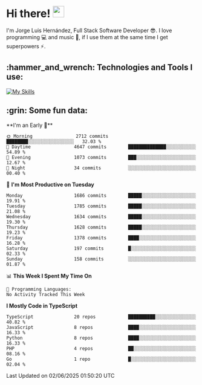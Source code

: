 <h1 align="left">
 <abc>
  <br>Hi there! <img src="https://user-images.githubusercontent.com/42378118/110234147-e3259600-7f4e-11eb-95be-0c4047144dea.gif" width="30"><br>
 </abc>
</h1>

I'm Jorge Luis Hernández, Full Stack Software Developer :sunglasses:. I love programming :computer: and music :musical_score:, if I use them at the same time I get superpowers :zap:. 


<h2 align="left">:hammer_and_wrench: Technologies and Tools I use:</h2>

[![My Skills](https://skillicons.dev/icons?i=js,ts,html,css,py,vue,react,next,nest,postgres,mysql)](https://skillicons.dev)

<h2 align="left">:grin: Some fun data:</h2>
<!--START_SECTION:waka-->
**I'm an Early 🐤** 

```text
🌞 Morning                2712 commits        ████████░░░░░░░░░░░░░░░░░   32.03 % 
🌆 Daytime                4647 commits        ██████████████░░░░░░░░░░░   54.89 % 
🌃 Evening                1073 commits        ███░░░░░░░░░░░░░░░░░░░░░░   12.67 % 
🌙 Night                  34 commits          ░░░░░░░░░░░░░░░░░░░░░░░░░   00.40 % 
```
📅 **I'm Most Productive on Tuesday** 

```text
Monday                   1686 commits        █████░░░░░░░░░░░░░░░░░░░░   19.91 % 
Tuesday                  1785 commits        █████░░░░░░░░░░░░░░░░░░░░   21.08 % 
Wednesday                1634 commits        █████░░░░░░░░░░░░░░░░░░░░   19.30 % 
Thursday                 1628 commits        █████░░░░░░░░░░░░░░░░░░░░   19.23 % 
Friday                   1378 commits        ████░░░░░░░░░░░░░░░░░░░░░   16.28 % 
Saturday                 197 commits         █░░░░░░░░░░░░░░░░░░░░░░░░   02.33 % 
Sunday                   158 commits         ░░░░░░░░░░░░░░░░░░░░░░░░░   01.87 % 
```


📊 **This Week I Spent My Time On** 

```text
💬 Programming Languages: 
No Activity Tracked This Week
```

**I Mostly Code in TypeScript** 

```text
TypeScript               20 repos            ██████████░░░░░░░░░░░░░░░   40.82 % 
JavaScript               8 repos             ████░░░░░░░░░░░░░░░░░░░░░   16.33 % 
Python                   8 repos             ████░░░░░░░░░░░░░░░░░░░░░   16.33 % 
PHP                      4 repos             ██░░░░░░░░░░░░░░░░░░░░░░░   08.16 % 
Go                       1 repo              █░░░░░░░░░░░░░░░░░░░░░░░░   02.04 % 
```




 Last Updated on 02/06/2025 01:50:20 UTC
<!--END_SECTION:waka-->
